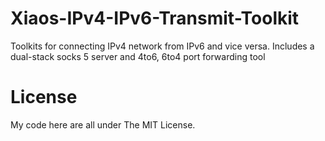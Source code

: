 Xiaos-IPv4-IPv6-Transmit-Toolkit
================================

Toolkits for connecting IPv4 network from IPv6 and vice versa. Includes a dual-stack socks 5 server and 4to6, 6to4 port forwarding tool

License
======================
My code here are all under The MIT License.
